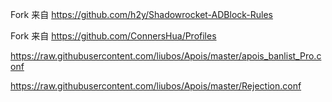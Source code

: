
Fork 来自 https://github.com/h2y/Shadowrocket-ADBlock-Rules


Fork 来自 https://github.com/ConnersHua/Profiles


https://raw.githubusercontent.com/liubos/Apois/master/apois_banlist_Pro.conf


https://raw.githubusercontent.com/liubos/Apois/master/Rejection.conf
